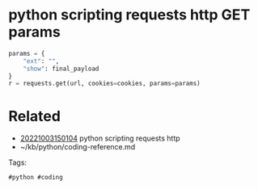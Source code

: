 # python scripting requests http GET params
```python
params = {
    "ext": "",
    "show": final_payload
}
r = requests.get(url, cookies=cookies, params=params)
```

# Related

- [20221003150104](/zet/20221003150104/README.md) python scripting requests http
- ~/kb/python/coding-reference.md

Tags:

    #python #coding 
